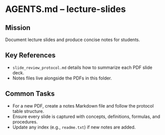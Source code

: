 # AGENTS.md – lecture-slides

## Mission
Document lecture slides and produce concise notes for students.

## Key References
- `slide_review_protocol.md` details how to summarize each PDF slide deck.
- Notes files live alongside the PDFs in this folder.

## Common Tasks
- For a new PDF, create a notes Markdown file and follow the protocol table structure.
- Ensure every slide is captured with concepts, definitions, formulas, and procedures.
- Update any index (e.g., `readme.txt`) if new notes are added.
